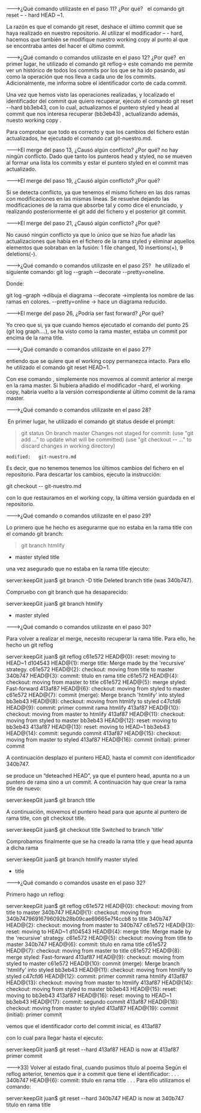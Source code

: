 --->¿Qué comando utilizaste en el paso 11? ¿Por qué?
 
el comando git reset – - hard HEAD ~1.

La razón es que el comando  git reset, deshace el último commit que se haya realizado en nuestro repositorio. 
Al utilizar el modificador – - hard, hacemos que también se modifique nuestro working copy al punto al que se encontraba antes del hacer el último commit.

--->¿Qué comando o comandos utilizaste en el paso 12? ¿Por qué? 
en primer lugar, he utilizado el comando git reflog-> este comando me permite ver un histórico de todos los commits por los que se ha ido pasando, así como la operación que nos 
lleva a cada uno de los commits.  Adicionalmente, me informa sobre el identificador corto de cada commit. 

Una vez que hemos visto las operaciones realizadas, y localizado el identificador del commit que quiero recuperar, 
ejecuto el comando git reset --hard bb3eb43, con lo cual, actualizamos el puntero styled y head al commit que nos interesa recuperar (bb3eb43) , 
actualizando además, nuesto working copy .

Para comprobar que todo es correcto y que los cambios del fichero están actualizados, he ejecutado el comando cat git-nuestro.md.

--->El merge del paso 13, ¿Causó algún conflicto? ¿Por qué? 
no hay ningún conflicto. Dado que tanto los punteros head y styled, no se mueven al formar una lista los commits y estar el puntero styled en el commit mas actualizado.

--->El merge del paso 19, ¿Causó algún conflicto? ¿Por qué?
 
Si se detecta conflicto, ya que  tenemos el mismo fichero en las dos ramas con modificaciones en las mismas líneas. 
Se resuelve dejando las modificaciones de la rama que absorbe tal y como dice el enunciado, y realizando posteriormente el git add del fichero y el posterior git commit.

--->El merge del paso 21, ¿Causó algún conflicto? ¿Por qué?
 
No causó ningún conflicto ya que lo único que se hizo fue añadir las actualizaciones  que había en el fichero de la rama styled y eliminar  aquellos elementos que sobraban en la fusión: 1 file changed, 10 insertions(+), 9 deletions(-).

--->¿Qué comando o comandos utilizaste en el paso 25?
 
he utilizado el siguiente comando:
git log --graph --decorate --pretty=oneline.

Donde:
 
git log –graph →dibuja el diagrama
--decorate →implenta los nombre de las ramas en colores.
--pretty=online → hace un diagrama reducido.

--->El merge del paso 26, ¿Podría ser fast forward? ¿Por qué? 

Yo creo que si, ya que cuando hemos ejecutado el comando del punto 25 (git log graph….), se ha visto como la rama master, estaba un commit por encima de la rama title.
 
--->¿Qué comando o comandos utilizaste en el paso 27?
 
entiendo que se quiere que el working copy permanezca intacto. Para ello he utilizado el comando git reset HEAD~1.

Con ese comando , simplemente nos movemos  al commit anterior al merge en la rama master.
 Si hubiera añadido el modificador –hard, el working copy, habría vuelto a la versión correspondiente al último commit de la rama master.
 
--->¿Qué comando o comandos utilizaste en el paso 28?
 
 En primer lugar, he utilizado el comando git status desde el prompt:
>git status
On branch master
Changes not staged for commit:
  (use "git add <file>..." to update what will be committed)
  (use "git checkout -- <file>..." to discard changes in working directory)

    modified:   git-nuestro.md

Es decir, que no tenemos tenemos los últimos cambios del fichero en el repositorio.
Para descartar los cambios, ejecuto la instrucción:

git checkout -- git-nuestro.md

con lo que restauramos en el working copy, la última versión guardada en el repositorio.

--->¿Qué comando o comandos utilizaste en el paso 29?
 
Lo primero que he hecho es asegurarme que no estaba en la rama title con el comando git branch:

>git branch
  htmlify
* master
  styled
  title

una vez asegurado que no estaba en la rama title ejecuto:

server:keepGit juan$ git branch -D title
Deleted branch title (was 340b747).

Compruebo con git branch que ha desaparecido:

server:keepGit juan$ git branch
  htmlify
* master
  styled

--->¿Qué comando o comandos utilizaste en el paso 30?
 
Para volver a realizar el merge, necesito recuperar la rama title. Para ello, he hecho un git reflog

server:keepGit juan$ git reflog
c61e572 HEAD@{0}: reset: moving to HEAD~1
d104543 HEAD@{1}: merge title: Merge made by the 'recursive' strategy.
c61e572 HEAD@{2}: checkout: moving from title to master
340b747 HEAD@{3}: commit: titulo en rama title
c61e572 HEAD@{4}: checkout: moving from master to title
c61e572 HEAD@{5}: merge styled: Fast-forward
413af87 HEAD@{6}: checkout: moving from styled to master
c61e572 HEAD@{7}: commit (merge): Merge branch 'htmlify' into styled
bb3eb43 HEAD@{8}: checkout: moving from htmlify to styled
c47cfd6 HEAD@{9}: commit: primer commit rama htmlify
413af87 HEAD@{10}: checkout: moving from master to htmlify
413af87 HEAD@{11}: checkout: moving from styled to master
bb3eb43 HEAD@{12}: reset: moving to bb3eb43
413af87 HEAD@{13}: reset: moving to HEAD~1
bb3eb43 HEAD@{14}: commit: segundo commit
413af87 HEAD@{15}: checkout: moving from master to styled
413af87 HEAD@{16}: commit (initial): primer commit

A continuación desplazo el puntero HEAD, hasta el commit con identificador 340b747.

se produce un “deteached HEAD”, ya que el puntero head, apunta no a un puntero de rama sino a un commit.
A continuación hay que crear la rama title de nuevo:

server:keepGit juan$ git branch title

A continuación, movemos el puntero head  para que apunte al puntero de rama title, con git checkout title.

server:keepGit juan$ git checkout title
Switched to branch 'title'

Comprobamos finalmente que se ha creado la rama title y que head apunta a dicha rama

server:keepGit juan$ git branch
  htmlify
  master
  styled
* title

--->¿Qué comando o comandos usaste en el paso 32?
 
Primero hago un reflog:

server:keepGit juan$ git reflog
c61e572 HEAD@{0}: checkout: moving from title to master
340b747 HEAD@{1}: checkout: moving from 340b74796916796092b28b09cae69665e7f4ccb8 to title
340b747 HEAD@{2}: checkout: moving from master to 340b747
c61e572 HEAD@{3}: reset: moving to HEAD~1
d104543 HEAD@{4}: merge title: Merge made by the 'recursive' strategy.
c61e572 HEAD@{5}: checkout: moving from title to master
340b747 HEAD@{6}: commit: titulo en rama title
c61e572 HEAD@{7}: checkout: moving from master to title
c61e572 HEAD@{8}: merge styled: Fast-forward
413af87 HEAD@{9}: checkout: moving from styled to master
c61e572 HEAD@{10}: commit (merge): Merge branch 'htmlify' into styled
bb3eb43 HEAD@{11}: checkout: moving from htmlify to styled
c47cfd6 HEAD@{12}: commit: primer commit rama htmlify
413af87 HEAD@{13}: checkout: moving from master to htmlify
413af87 HEAD@{14}: checkout: moving from styled to master
bb3eb43 HEAD@{15}: reset: moving to bb3eb43
413af87 HEAD@{16}: reset: moving to HEAD~1
bb3eb43 HEAD@{17}: commit: segundo commit
413af87 HEAD@{18}: checkout: moving from master to styled
413af87 HEAD@{19}: commit (initial): primer commit

vemos que el identificador corto del commit inicial, es 413af87

con lo cual para llegar hasta el ejecuto:

server:keepGit juan$ git reset --hard 413af87
HEAD is now at 413af87 primer commit

--->33) Volver al estado final, cuando pusimos título al poema 
Según el reflog anterior, tenemos que ir a commit que tiene el identificador:
.
.
.
340b747 HEAD@{6}: commit: titulo en rama title
.
.
.
Para ello utilizamos el comando:

server:keepGit juan$ git reset --hard 340b747
HEAD is now at 340b747 titulo en rama title



